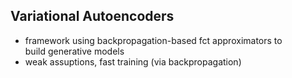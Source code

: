 


## Variational Autoencoders
- framework using backpropagation-based fct approximators to build generative models
- weak assuptions, fast training (via backpropagation)